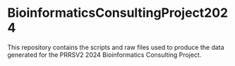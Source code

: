 # BioinformaticsConsultingProject2024
This repository contains the scripts and raw files used to produce the data generated for the PRRSV2 2024 Bioinformatics Consulting Project.
